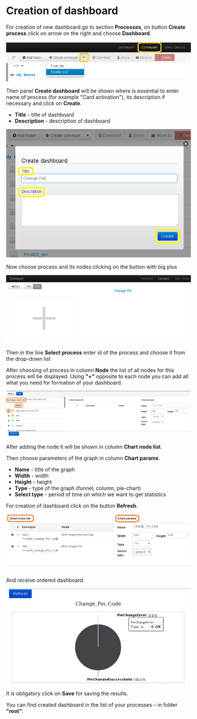 # Creation of dashboard

For creation of new dashboard go to section **Processes**, on button **Create process** click on arrow on the right and choose **Dashboard**.

![menu_dashboard](../img/create/menu_dashboard.PNG)


Then panel **Create dashboard** will be shown  where is essential to enter name of process (for example "Card activation"), its description if necessary and click on **Create**.

- **Title** - title of dashboard
- **Description** -  description of dashboard

![Create_dashboard](../img/create/Create_dashboard.PNG)

Now choose process and its nodes  clicking on the button with big plus

![choose_dashboard](../img/create/choose_dashboard.PNG)

Then in the line **Select process** enter id of the process and choose it from the drop-down list

After choosing of process in column **Node** the list of all nodes for this process will be displayed. Using **"+"** opposite to each node you can add all what you need for formation of your dashboard.

![node_dashboard](../img/create/node_dashboard.PNG)

After adding the node it will be shown in column **Chart node list**.

Then choose parameters of the graph in column **Chart params**.

- **Name** - title of the graph
- **Width** - width
- **Height** - height
- **Type** - type of the graph (funnel, column, pie-chart)
- **Select type** - period of time on which we want to get statistics

For creation of dashboard click on the button **Refresh**.

![Refresh_dashboard](../img/create/Refresh_dashboard.PNG)

And receive ordered dashboard.

![dashboard_dashboard](../img/create/dashboard_dashboard.PNG)

It is obligatory click on **Save** for saving the results.

You can find created dashboard in the list of your processes – in folder **"root"**.
